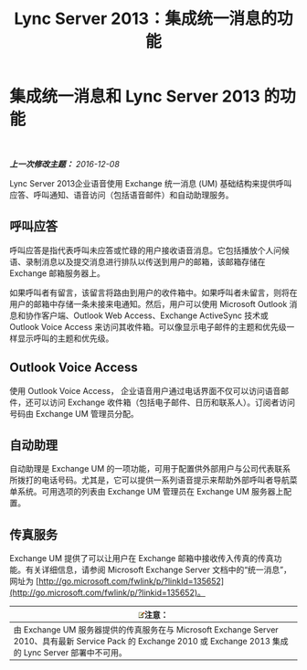 ﻿---
title: Lync Server 2013：集成统一消息的功能
TOCTitle: 集成统一消息和 Lync Server 的功能
ms:assetid: 094f549d-fccc-43ab-9f39-6ddd18130915
ms:mtpsurl: https://technet.microsoft.com/zh-cn/library/Gg398144(v=OCS.15)
ms:contentKeyID: 49311934
ms.date: 12/10/2016
mtps_version: v=OCS.15
ms.translationtype: HT
---

# 集成统一消息和 Lync Server 2013 的功能

 

_**上一次修改主题：** 2016-12-08_

Lync Server 2013企业语音使用 Exchange 统一消息 (UM) 基础结构来提供呼叫应答、呼叫通知、语音访问（包括语音邮件）和自动助理服务。

## 呼叫应答

呼叫应答是指代表呼叫未应答或忙碌的用户接收语音消息。它包括播放个人问候语、录制消息以及提交消息进行排队以传送到用户的邮箱，该邮箱存储在 Exchange 邮箱服务器上。

如果呼叫者有留言，该留言将路由到用户的收件箱中。如果呼叫者未留言，则将在用户的邮箱中存储一条未接来电通知。然后，用户可以使用 Microsoft Outlook 消息和协作客户端、Outlook Web Access、Exchange ActiveSync 技术或 Outlook Voice Access 来访问其收件箱。可以像显示电子邮件的主题和优先级一样显示呼叫的主题和优先级。

## Outlook Voice Access

使用 Outlook Voice Access， 企业语音用户通过电话界面不仅可以访问语音邮件，还可以访问 Exchange 收件箱（包括电子邮件、日历和联系人）。订阅者访问号码由 Exchange UM 管理员分配。

## 自动助理

自动助理是 Exchange UM 的一项功能，可用于配置供外部用户与公司代表联系所拨打的电话号码。尤其是，它可以提供一系列语音提示来帮助外部呼叫者导航菜单系统。可用选项的列表由 Exchange UM 管理员在 Exchange UM 服务器上配置。

## 传真服务

Exchange UM 提供了可以让用户在 Exchange 邮箱中接收传入传真的传真功能。有关详细信息，请参阅 Microsoft Exchange Server 文档中的“统一消息”，网址为 [http://go.microsoft.com/fwlink/p/?linkId=135652](http://go.microsoft.com/fwlink/p/?linkid=135652)。

<table>
<thead>
<tr class="header">
<th><img src="images/Dn783119.note(OCS.15).gif" title="note" alt="note" />注意：</th>
</tr>
</thead>
<tbody>
<tr class="odd">
<td>由 Exchange UM 服务器提供的传真服务在与 Microsoft Exchange Server 2010、具有最新 Service Pack 的 Exchange 2010 或 Exchange 2013 集成的 Lync Server 部署中不可用。</td>
</tr>
</tbody>
</table>

